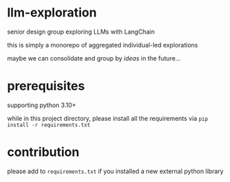 # llm-exploration

senior design group exploring LLMs with LangChain

this is simply a monorepo of aggregated individual-led explorations

maybe we can consolidate and group by *ideas* in the future...

# prerequisites

supporting python 3.10+

while in this project directory, please install all the requirements via `pip install -r requirements.txt`

# contribution

please add to `requirements.txt` if you installed a new external python library
